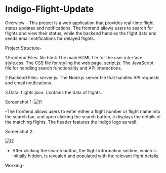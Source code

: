 # Indigo-Flight-Update
Overview - 
This project is a web application that provides real-time flight status updates and notifications. The frontend allows users to search for flights and view their status, while the backend handles the flight data and sends email notifications for delayed flights.

Project Structure-

1.Frontend Files:
file.html: The main HTML file for the user interface.
style.css: The CSS file for styling the web page.
script.js: The JavaScript file for handling search functionality and API interactions.

2.Backend Files:
server.js: The Node.js server file that handles API requests and email notifications.

3.Data:
flights.json: Contains the data of flights.

Screenshot 1:
![I1](https://github.com/user-attachments/assets/38263d54-746e-4722-bd89-551150592ce7)

-The frontend allows users to enter either a flight number or flight name into the search bar, and upon clicking the search button, it displays the details of the matching flights. The header features the Indigo logo as well.


Screenshot 2:

![I2](https://github.com/user-attachments/assets/2f5741d9-5d4e-4a0a-ba53-724703f68523)

- After clicking the search button, the flight information section, which is initially hidden, is revealed and populated with the relevant flight details.


Working-
